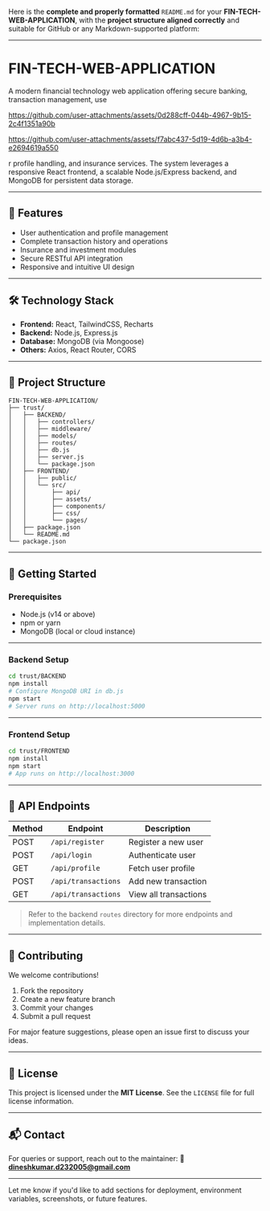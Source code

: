 Here is the **complete and properly formatted** `README.md` for your **FIN-TECH-WEB-APPLICATION**, with the **project structure aligned correctly** and suitable for GitHub or any Markdown-supported platform:

---

# FIN-TECH-WEB-APPLICATION

A modern financial technology web application offering secure banking, transaction management, use


https://github.com/user-attachments/assets/0d288cff-044b-4967-9b15-2c4f1351a90b


https://github.com/user-attachments/assets/f7abc437-5d19-4d6b-a3b4-e2694619a550

r profile handling, and insurance services. The system leverages a responsive React frontend, a scalable Node.js/Express backend, and MongoDB for persistent data storage.

---

## 🚀 Features

* User authentication and profile management
* Complete transaction history and operations
* Insurance and investment modules
* Secure RESTful API integration
* Responsive and intuitive UI design

---

## 🛠️ Technology Stack

* **Frontend:** React, TailwindCSS, Recharts
* **Backend:** Node.js, Express.js
* **Database:** MongoDB (via Mongoose)
* **Others:** Axios, React Router, CORS

---

## 📁 Project Structure

```text
FIN-TECH-WEB-APPLICATION/
├── trust/
│   ├── BACKEND/
│   │   ├── controllers/
│   │   ├── middleware/
│   │   ├── models/
│   │   ├── routes/
│   │   ├── db.js
│   │   ├── server.js
│   │   └── package.json
│   ├── FRONTEND/
│   │   ├── public/
│   │   └── src/
│   │       ├── api/
│   │       ├── assets/
│   │       ├── components/
│   │       ├── css/
│   │       └── pages/
│   ├── package.json
│   └── README.md
└── package.json
```

---

## 🧰 Getting Started

### Prerequisites

* Node.js (v14 or above)
* npm or yarn
* MongoDB (local or cloud instance)

---

### Backend Setup

```bash
cd trust/BACKEND
npm install
# Configure MongoDB URI in db.js
npm start
# Server runs on http://localhost:5000
```

---

### Frontend Setup

```bash
cd trust/FRONTEND
npm install
npm start
# App runs on http://localhost:3000
```

---

## 🔗 API Endpoints

| Method | Endpoint            | Description           |
| ------ | ------------------- | --------------------- |
| POST   | `/api/register`     | Register a new user   |
| POST   | `/api/login`        | Authenticate user     |
| GET    | `/api/profile`      | Fetch user profile    |
| POST   | `/api/transactions` | Add new transaction   |
| GET    | `/api/transactions` | View all transactions |

> Refer to the backend `routes` directory for more endpoints and implementation details.

---

## 🤝 Contributing

We welcome contributions!

1. Fork the repository
2. Create a new feature branch
3. Commit your changes
4. Submit a pull request

For major feature suggestions, please open an issue first to discuss your ideas.

---

## 📄 License

This project is licensed under the **MIT License**.
See the `LICENSE` file for full license information.

---

## 📬 Contact

For queries or support, reach out to the maintainer:
📧 **[dineshkumar.d232005@gmail.com](mailto:dineshkumar.d232005@gmail.com)**

---

Let me know if you'd like to add sections for deployment, environment variables, screenshots, or future features.
